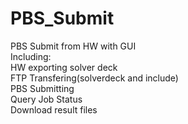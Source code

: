 # PBS_Submit  
PBS Submit from HW with GUI  
Including:  
HW exporting solver deck  
FTP Transfering(solverdeck and include)  
PBS Submitting  
Query Job Status  
Download result files  

